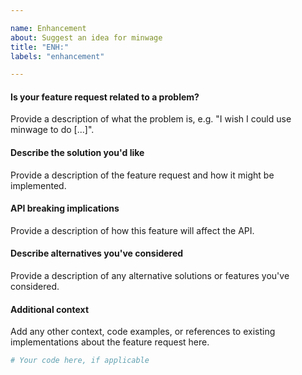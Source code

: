 ```yaml
---

name: Enhancement
about: Suggest an idea for minwage
title: "ENH:"
labels: "enhancement"

---
```


#### Is your feature request related to a problem?

Provide a description of what the problem is, e.g. "I wish I could use
minwage to do [...]".

#### Describe the solution you'd like

Provide a description of the feature request and how it might be implemented.

#### API breaking implications

Provide a description of how this feature will affect the API.

#### Describe alternatives you've considered

Provide a description of any alternative solutions or features you've considered.

#### Additional context

Add any other context, code examples, or references to existing implementations about
the feature request here.

```python
# Your code here, if applicable
```
